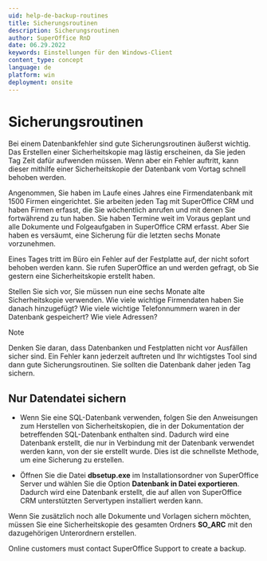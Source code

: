 ```yaml
---
uid: help-de-backup-routines
title: Sicherungsroutinen
description: Sicherungsroutinen
author: SuperOffice RnD
date: 06.29.2022
keywords: Einstellungen für den Windows-Client
content_type: concept
language: de
platform: win
deployment: onsite
---
```


# Sicherungsroutinen

Bei einem Datenbankfehler sind gute Sicherungsroutinen äußerst wichtig. Das Erstellen einer Sicherheitskopie mag lästig erscheinen, da Sie jeden Tag Zeit dafür aufwenden müssen. Wenn aber ein Fehler auftritt, kann dieser mithilfe einer Sicherheitskopie der Datenbank vom Vortag schnell behoben werden.

Angenommen, Sie haben im Laufe eines Jahres eine Firmendatenbank mit 1500 Firmen eingerichtet. Sie arbeiten jeden Tag mit SuperOffice CRM und haben Firmen erfasst, die Sie wöchentlich anrufen und mit denen Sie fortwährend zu tun haben. Sie haben Termine weit im Voraus geplant und alle Dokumente und Folgeaufgaben in SuperOffice CRM erfasst. Aber Sie haben es versäumt, eine Sicherung für die letzten sechs Monate vorzunehmen.

Eines Tages tritt im Büro ein Fehler auf der Festplatte auf, der nicht sofort behoben werden kann. Sie rufen SuperOffice an und werden gefragt, ob Sie gestern eine Sicherheitskopie erstellt haben.

Stellen Sie sich vor, Sie müssen nun eine sechs Monate alte Sicherheitskopie verwenden. Wie viele wichtige Firmendaten haben Sie danach hinzugefügt? Wie viele wichtige Telefonnummern waren in der Datenbank gespeichert? Wie viele Adressen?

> [!NOTE]
> Denken Sie daran, dass Datenbanken und Festplatten nicht vor Ausfällen sicher sind. Ein Fehler kann jederzeit auftreten und Ihr wichtigstes Tool sind dann gute Sicherungsroutinen. Sie sollten die Datenbank daher jeden Tag sichern.

## Nur Datendatei sichern

* Wenn Sie eine SQL-Datenbank verwenden, folgen Sie den Anweisungen zum Herstellen von Sicherheitskopien, die in der Dokumentation der betreffenden SQL-Datenbank enthalten sind. Dadurch wird eine Datenbank erstellt, die nur in Verbindung mit der Datenbank verwendet werden kann, von der sie erstellt wurde. Dies ist die schnellste Methode, um eine Sicherung zu erstellen.

* Öffnen Sie die Datei **dbsetup.exe** im Installationsordner von SuperOffice Server und wählen Sie die Option **Datenbank in Datei exportieren**. Dadurch wird eine Datenbank erstellt, die auf allen von SuperOffice CRM unterstützten Servertypen installiert werden kann.

Wenn Sie zusätzlich noch alle Dokumente und Vorlagen sichern möchten, müssen Sie eine Sicherheitskopie des gesamten Ordners **SO_ARC** mit den dazugehörigen Unterordnern erstellen.

<!-- online --> Online customers must contact SuperOffice Support to create a backup.
